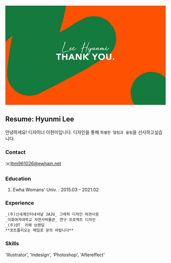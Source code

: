 ![첫이미지](https://raw.githubusercontent.com/mibap/mibap/gh-pages/2%E1%84%83%E1%85%A2%E1%84%8C%E1%85%B5%2012%20%E1%84%89%E1%85%A1%E1%84%87%E1%85%A9%E1%86%AB%205.jpg)

## Resume: Hyunmi Lee

안녕하세요! 디자이너 이현미입니다.
디자인을 통해 `특별한 떨림과 울림`을 선사하고싶습니다.

### Contact

✉️lhm961026@ewhain.net

### Education
1. Ewha Womans' Univ. : 2015.03 - 2021.02

### Experience

```markdown
_(주)신세계인터내셔날 JAJU_ 그래픽 디자인 파견사원
_이화여자대학교 자연사박물관_ 연구 프로젝트 디자인
_(주)DT_ 카페 브랜딩
**포트폴리오는 메일로 문의 바랍니다**
```

### Skills
'Illustrator', 'Indesign', 'Photoshop', 'Aftereffect'
